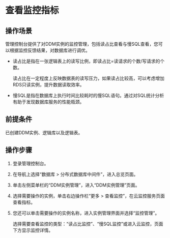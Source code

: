 # 查看监控指标<a name="zh-cn_topic_0205209630"></a>

## 操作场景<a name="section17947730195915"></a>

管理控制台提供了对DDM实例的监控管理，包括读占比查看与慢SQL查看，您可以根据监控反馈结果，对数据库进行调优。

-   读占比是指在一张逻辑表上的读写比例，即读占比=读请求的个数/写请求的个数。

    读占比在一定程度上反映数据表的读写压力，如果读占比较高，可以考虑增加RDS只读实例，提升数据读取效率。

-   慢SQL是指在数据库上执行时间比较耗时的慢SQL语句。通过对SQL统计分析有助于发现数据库服务的性能瓶颈。

## 前提条件<a name="section09471230135914"></a>

已创建DDM实例、逻辑库以及逻辑表。

## 操作步骤<a name="section97612591462"></a>

1.  登录管理控制台。
2.  在导航上选择“数据库 \> 分布式数据库中间件”，进入总览页面。
3.  单击左侧菜单栏的“DDM实例管理”，进入“DDM实例管理”页面。
4.  选择需要操作的实例，单击右边操作栏“更多 \> 查看监控”，在云监控服务页面查看指标。
5.  您还可以单击需要操作的实例名称，进入实例管理界面并选择“监控管理”。

    选择需要查看监控的类型：“读占比监控”、“慢SQL监控”或进入云监控，页面下方显示监控详情。



